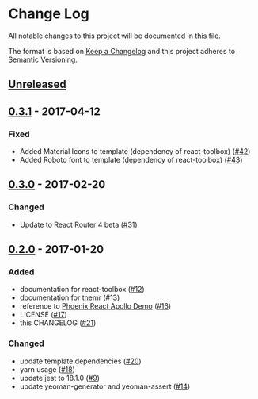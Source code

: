 # Change Log
All notable changes to this project will be documented in this file.

The format is based on [Keep a Changelog](http://keepachangelog.com/)
and this project adheres to [Semantic Versioning](http://semver.org/).

## [Unreleased](https://github.com/CodingZeal/generator-react-zeal/compare/v0.3.1...HEAD)

## [0.3.1](https://github.com/CodingZeal/generator-react-zeal/compare/v0.3.0...v0.3.1) - 2017-04-12

### Fixed
- Added Material Icons to template (dependency of react-toolbox) ([#42](https://github.com/CodingZeal/generator-react-zeal/pull/42))
- Added Roboto font to template (dependency of react-toolbox) ([#43](https://github.com/CodingZeal/generator-react-zeal/pull/43))

## [0.3.0](https://github.com/CodingZeal/generator-react-zeal/compare/v0.2.0...v0.2.1) - 2017-02-20

### Changed
- Update to React Router 4 beta ([#31](https://github.com/CodingZeal/generator-react-zeal/pull/31))

## [0.2.0](https://github.com/CodingZeal/generator-react-zeal/compare/v0.1.9...v0.2.0) - 2017-01-20

### Added
- documentation for react-toolbox ([#12](https://github.com/CodingZeal/generator-react-zeal/pull/12))
- documentation for themr ([#13](https://github.com/CodingZeal/generator-react-zeal/pull/13))
- reference to [Phoenix React Apollo Demo](https://github.com/CodingZeal/phoenix-react-apollo-demo) ([#16](https://github.com/CodingZeal/generator-react-zeal/pull/16))
- LICENSE ([#17](https://github.com/CodingZeal/generator-react-zeal/pull/17))
- this CHANGELOG ([#21](https://github.com/CodingZeal/generator-react-zeal/pull/21))

### Changed
- update template dependencies ([#20](https://github.com/CodingZeal/generator-react-zeal/pull/20))
- yarn usage ([#18](https://github.com/CodingZeal/generator-react-zeal/pull/18))
- update jest to 18.1.0 ([#9](https://github.com/CodingZeal/generator-react-zeal/pull/9))
- update yeoman-generator and yeoman-assert ([#14](https://github.com/CodingZeal/generator-react-zeal/pull/14))
